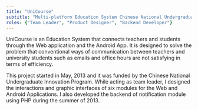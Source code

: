 ```yaml
---
title: "UniCourse"
subtitle: "Multi-platform Education System Chinese National Undergraduate Innovation Project"
roles: {"Team Leader", "Product Designer", "Backend Developer"}
---
```


UniCourse is an Education System that connects teachers and students through the Web application and the Android App. It is designed to solve the problem that conventional ways of communication between teachers and university students such as emails and office hours are not satisfying in terms of efficiency.

This project started in May, 2013 and it was funded by the Chinese National Undergraduate Innovation Program. While acting as team leader, I designed the interactions and graphic interfaces of six modules for the Web and Android Applications. I also developed the backend of notification module using PHP during the summer of 2013.

